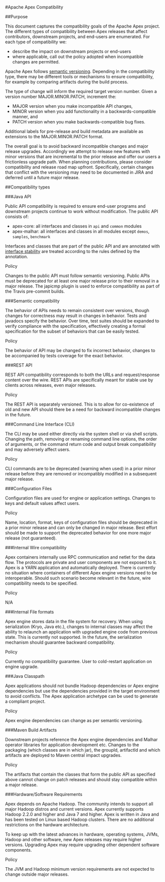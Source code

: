 #Apache Apex Compatibility

##Purpose

This document captures the compatibility goals of the Apache Apex project. The different types of compatibility between Apex releases that affect contributors, downstream projects, and end-users are enumerated. For each type of compatibility we:

* describe the impact on downstream projects or end-users
* where applicable, call out the policy adopted when incompatible changes are permitted.

Apache Apex follows [semantic versioning](http://semver.org/). Depending in the compatibility type, there may be different tools or mechanisms to ensure compatibility, for example by comparing artifacts during the build process.

The type of change will inform the required target version number. Given a version number MAJOR.MINOR.PATCH, increment the:

* MAJOR version when you make incompatible API changes,
* MINOR version when you add functionality in a backwards-compatible manner, and
* PATCH version when you make backwards-compatible bug fixes.

Additional labels for pre-release and build metadata are available as extensions to the MAJOR.MINOR.PATCH format.

The overall goal is to avoid backward incompatible changes and major release upgrades. Accordingly we attempt to release new features with minor versions that are incremental to the prior release and offer our users a frictionless upgrade path. When planning contributions, please consider compatibility and release road map upfront. Specifically, certain changes that conflict with the versioning may need to be documented in JIRA and deferred until a future major release. 

##Compatibility types

###Java API

Public API compatibility is required to ensure end-user programs and downstream projects continue to work without modification.
The public API consists of:

* apex-core: all interfaces and classes in `api` and `common` modules
* apex-malhar: all interfaces and classes in all modules except `demos`, `samples`, `benchmark` 

Interfaces and classes that are part of the public API and are annotated with [interface stability](https://hadoop.apache.org/docs/stable/hadoop-project-dist/hadoop-common/InterfaceClassification.html) are treated according to the rules defined by the annotation.  

Policy

Changes to the public API must follow semantic versioning. 
Public APIs must be deprecated for at least one major release prior to their removal in a major release.
The japicmp plugin is used to enforce compatibility as part of the Travis pre-commit builds.

###Semantic compatibility

The behavior of APIs needs to remain consistent over versions, though changes for correctness may result in changes in behavior. Tests and javadocs specify the behavior. Over time, test suites should be expanded to verify compliance with the specification, effectively creating a formal specification for the subset of behaviors that can be easily tested.

Policy

The behavior of API may be changed to fix incorrect behavior, changes to be accompanied by tests coverage for the exact behavior.

###REST API

REST API compatibility corresponds to both the URLs and request/response content over the wire. REST APIs are specifically meant for stable use by clients across releases, even major releases. 

Policy

The REST API is separately versioned. This is to allow for co-existence of old and new API should there be a need for backward incompatible changes in the future.

###Command Line Interface (CLI)

The CLI may be used either directly via the system shell or via shell scripts. Changing the path, removing or renaming command line options, the order of arguments, or the command return code and output break compatibility and may adversely affect users.

Policy

CLI commands are to be deprecated (warning when used) in a prior minor release before they are removed or incompatibly modified in a subsequent major release.

###Configuration Files

Configuration files are used for engine or application settings. Changes to keys and default values affect users. 

Policy

Name, location, format, keys of configuration files should be deprecated in a prior minor release and can only be changed in major release. Best effort should be made to support the deprecated behavior for one more major release (not guaranteed). 

###Internal Wire compatibility

Apex containers internally use RPC communication and netlet for the data flow. The protocols are private and user components are not exposed to it. Apex is a YARN application and automatically deployed. There is currently no situation where containers of different Apex engine versions need to be interoperable. Should such scenario become relevant in the future, wire compatibility needs to be specified.

Policy

N/A

###Internal File formats

Apex engine stores data in the file system for recovery. When using serialization (Kryo, Java etc.), changes to internal classes may affect the ability to relaunch an application with upgraded engine code from previous state. This is currently not supported. In the future, the serialization mechanism should guarantee backward compatibility.

Policy

Currently no compatibility guarantee. User to cold-restart application on engine upgrade.

###Java Classpath

Apex applications should not bundle Hadoop dependencies or Apex engine dependencies but use the dependencies provided in the target environment to avoid conflicts. The Apex application archetype can be used to generate a compliant project.  

Policy

Apex engine dependencies can change as per semantic versioning.

###Maven Build Artifacts

Downstream projects reference the Apex engine dependencies and Malhar operator libraries for application development etc. Changes to the packaging (which classes are in which jar), the groupId, artifactId and which artifacts are deployed to Maven central impact upgrades.

Policy

The artifacts that contain the classes that form the public API as specified above cannot change on patch releases and should stay compatible within a major release.

###Hardware/Software Requirements

Apex depends on Apache Hadoop. The community intends to support all major Hadoop distros and current versions. Apex currently supports Hadoop 2.2.0 and higher and Java 7 and higher. Apex is written in Java and has been tested on Linux based Hadoop clusters. There are no additional restrictions on the hardware architecture.  

To keep up with the latest advances in hardware, operating systems, JVMs, Hadoop and other software, new Apex releases may require higher versions. Upgrading Apex may require upgrading other dependent software components.

Policy

The JVM and Hadoop minimum version requirements are not expected to change outside major releases.
